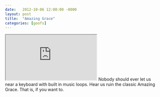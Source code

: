 ```yaml
---
date:   2012-10-06 12:00:00 -0000
layout: post
title:  "Amazing Grace"
categories: [goofs]
---
```

<iframe src="https://www.youtube.com/embed/_WX3C7lrd2o?rel=0" allowfullscreen="allowfullscreen"></iframe>
Nobody should ever let us near a keyboard with built in music loops. Hear us ruin the classic Amazing Grace. That is, if you want to.
